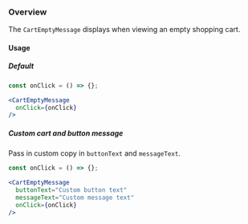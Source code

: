 ### Overview
The `CartEmptyMessage` displays when viewing an empty shopping cart.

#### Usage

##### Default

```jsx
const onClick = () => {};

<CartEmptyMessage
  onClick={onClick}
/>
```

##### Custom cart and button message

Pass in custom copy in `buttonText` and `messageText`.

```jsx
const onClick = () => {};

<CartEmptyMessage
  buttonText="Custom button text"
  messageText="Custom message text"
  onClick={onClick}
/>
```
